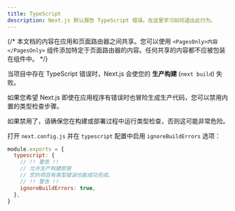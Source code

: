```yaml
---
title: TypeScript
description: Next.js 默认报告 TypeScript 错误。在这里学习如何退出此行为。
---
```


{/* 本文档的内容在应用和页面路由器之间共享。您可以使用 `<PagesOnly>内容</PagesOnly>` 组件添加特定于页面路由器的内容。任何共享的内容都不应被包装在组件中。 */}

当项目中存在 TypeScript 错误时，Next.js 会使您的 **生产构建** (`next build`) 失败。

如果您希望 Next.js 即使在应用程序有错误时也冒险生成生产代码，您可以禁用内置的类型检查步骤。

如果禁用了，请确保您在构建或部署过程中运行类型检查，否则这可能非常危险。

打开 `next.config.js` 并在 `typescript` 配置中启用 `ignoreBuildErrors` 选项：

```js filename="next.config.js"
module.exports = {
  typescript: {
    // !! 警告 !!
    // 允许生产构建即使
    // 您的项目有类型错误也能成功完成。
    // !! 警告 !!
    ignoreBuildErrors: true,
  },
}
```